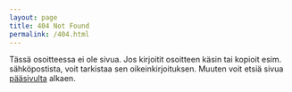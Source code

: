 ```yaml
---
layout: page
title: 404 Not Found
permalink: /404.html
---
```

<div class="alert alert-warning" role="alert">
<p>
Tässä osoitteessa ei ole sivua. Jos kirjoitit osoitteen käsin
tai kopioit esim. sähköpostista, voit tarkistaa sen oikeinkirjoituksen.
Muuten voit etsiä sivua <a href="/" class="alert-link">pääsivulta</a> alkaen.
</p>
</div>
